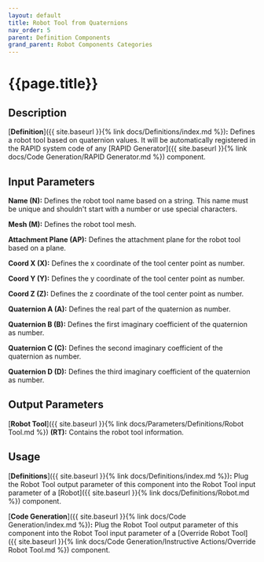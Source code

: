 ```yaml
---
layout: default
title: Robot Tool from Quaternions
nav_order: 5
parent: Definition Components
grand_parent: Robot Components Categories
---
```


# **{{page.title}}**

## **Description**

[**Definition**]({{ site.baseurl }}{% link docs/Definitions/index.md %})**:** 
Defines a robot tool based on quaternion values. It will be automatically registered in the RAPID system code of any [RAPID Generator]({{ site.baseurl }}{% link docs/Code Generation/RAPID Generator.md %}) component.

## **Input Parameters**

**Name (N):** Defines the robot tool name based on a string. This name must be unique and shouldn't start with a number or use special characters.

**Mesh (M):** Defines the robot tool mesh.

**Attachment Plane (AP):** Defines the attachment plane for the robot tool based on a plane.

**Coord X (X):** Defines the x coordinate of the tool center point as number.

**Coord Y (Y):** Defines the y coordinate of the tool center point as number.

**Coord Z (Z):** Defines the z coordinate of the tool center point as number.

**Quaternion A (A):** Defines the real part of the quaternion as number.

**Quaternion B (B):** Defines the first imaginary coefficient of the quaternion as number.

**Quaternion C (C):** Defines the second imaginary coefficient of the quaternion as number.

**Quaternion D (D):** Defines the third imaginary coefficient of the quaternion as number.

## **Output Parameters**

[**Robot Tool**]({{ site.baseurl }}{% link docs/Parameters/Definitions/Robot Tool.md %}) **(RT):** Contains the robot tool information.

## **Usage**

[**Definitions**]({{ site.baseurl }}{% link docs/Definitions/index.md %})**:** Plug the Robot Tool output parameter of this component into the Robot Tool input parameter of a [Robot]({{ site.baseurl }}{% link docs/Definitions/Robot.md %}) component. 

[**Code Generation**]({{ site.baseurl }}{% link docs/Code Generation/index.md %})**:** Plug the Robot Tool output parameter of this component into the Robot Tool input parameter of a [Override Robot Tool]({{ site.baseurl }}{% link docs/Code Generation/Instructive Actions/Override Robot Tool.md %}) component.
